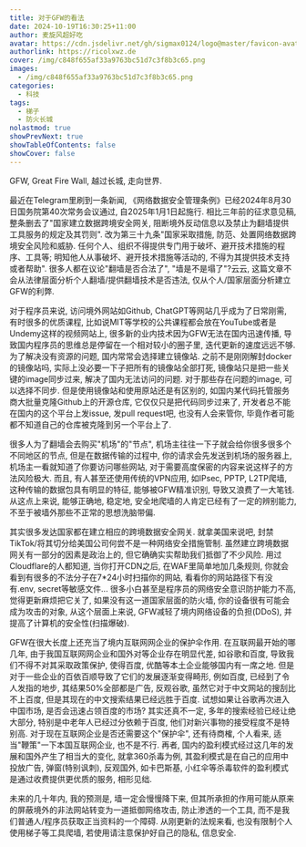 ```yaml
---
title: 对于GFW的看法
date: 2024-10-19T16:30:25+11:00
author: 麦旋风超好吃
avatar: https://cdn.jsdelivr.net/gh/sigmax0124/logo@master/favicon-avatar.jpg
authorlink: https://ricolxwz.de
cover: /img/c848f655af33a9763bc51d7c3f8b3c65.png
images:
  - /img/c848f655af33a9763bc51d7c3f8b3c65.png
categories:
  - 科技
tags:
  - 梯子
  - 防火长城
nolastmod: true
showPrevNext: true
showTableOfContents: false
showCover: false
---
```


GFW, Great Fire Wall, 越过长城, 走向世界.

<!--more-->

最近在Telegram里刷到一条新闻, 《网络数据安全管理条例》已经2024年8月30日国务院第40次常务会议通过, 自2025年1月1日起施行. 相比三年前的征求意见稿, 整条删去了"国家建立数据跨境安全网关, 阻断境外反动信息以及禁止为翻墙提供工具服务的规定及其罚则". 改为第三十九条"国家采取措施, 防范、处置网络数据跨境安全风险和威胁. 任何个人、组织不得提供专门用于破坏、避开技术措施的程序、工具等; 明知他人从事破坏、避开技术措施等活动的, 不得为其提供技术支持或者帮助". 很多人都在议论"翻墙是否合法了", "墙是不是塌了"?云云, 这篇文章不会从法律层面分析个人翻墙/提供翻墙技术是否违法, 仅从个人/国家层面分析建立GFW的利弊.

对于程序员来说, 访问境外网站如Github, ChatGPT等网站几乎成为了日常刚需, 有时很多的优质课程, 比如说MIT等学校的公共课程都会放在YouTube或者是Undemy这样的视频网站上, 很多新的业内技术因为GFW无法在国内迅速传播, 导致国内程序员的思维总是停留在一个相对较小的圈子里, 迭代更新的速度远远不够. 为了解决没有资源的问题, 国内常常会选择建立镜像站. 之前不是刚刚解封docker的镜像站吗, 实际上没必要一下子把所有的镜像站全部打死, 镜像站只是把一些关键的image同步过来, 解决了国内无法访问的问题. 对于那些存在问题的image, 可以选择不同步. 但是使用镜像站和使用原站还是有区别的, 如国内某代码托管服务商大批量克隆Github上的开源仓库, 它仅仅只是把代码同步过来了, 开发者总不能在国内的这个平台上发issue, 发pull request吧, 也没有人会来管你, 毕竟作者可能都不知道自己的仓库被克隆到另一个平台上了. 

很多人为了翻墙会去购买"机场"的"节点", 机场主往往一下子就会给你很多很多个不同地区的节点, 但是在数据传输的过程中, 你的请求会先发送到机场的服务器上, 机场主一看就知道了你要访问哪些网站, 对于需要高度保密的内容来说这样子的方法风险极大. 而且, 有人甚至还使用传统的VPN应用, 如IPsec, PPTP, L2TP爬墙, 这种传输的数据包具有明显的特征, 能够被GFW精准识别, 导致又浪费了一大笔钱. 从这点上来说, 能够正确地, 稳定地, 安全地爬墙的人肯定已经有了一定的辨别能力, 不至于被墙外那些不正常的思想洗脑带偏.

其实很多发达国家都在建立相应的跨境数据安全网关. 就拿美国来说吧, 封禁TikTok/将其切分给美国公司何尝不是一种网络安全措施管制. 虽然建立跨境数据网关有一部分的因素是政治上的, 但它确确实实帮助我们抵御了不少风险. 用过Cloudflare的人都知道, 当你打开CDN之后, 在WAF里简单地加几条规则, 你就会看到有很多的不法分子在7*24小时扫描你的网站, 看看你的网站路径下有没有.env, secret等敏感文件... 很多小白甚至是程序员的网络安全意识防护能力不高, 觉得更新麻烦把它关了, 如果没有这一道国家层面的防火墙, 你的设备很有可能会成为攻击的对象, 从这个层面上来说, GFW减轻了境内网络设备的负担(DDoS), 并提高了计算机的安全性(扫描爆破).

GFW在很大长度上还充当了境内互联网网企业的保护伞作用. 在互联网最开始的哪几年, 由于我国互联网网企业和国外对等企业存在明显代差, 如谷歌和百度, 导致我们不得不对其采取政策保护, 使得百度, 优酷等本土企业能够国内有一席之地. 但是对于一些企业的百依百顺导致了它们的发展逐渐变得畸形, 例如百度, 已经到了令人发指的地步, 其结果50%全部都是广告, 反观谷歌, 虽然它对于中文网站的搜刮比不上百度, 但是其现在的中文搜索结果已经远胜于百度. 试想如果让谷歌再次进入中国市场, 是否会迅速占领百度的市场? 其实还真不一定, 多年的搜索经验已经让绝大部分, 特别是中老年人已经过分依赖于百度, 他们对新兴事物的接受程度不是特别高. 对于现在互联网企业是否还需要这个"保护伞", 还有待商榷, 个人看来, 适当"鞭策"一下本国互联网企业, 也不是不行. 再者, 国内的盈利模式经过这几年的发展和国外产生了相当大的变化, 就拿360杀毒为例, 其盈利模式是在自己的应用中投放广告, 弹窗(特别讽刺), 反观国外, 如卡巴斯基, 小红伞等杀毒软件的盈利模式是通过收费提供更优质的服务, 相形见绌.

未来的几十年内, 我的预测是, 墙一定会慢慢降下来, 但其所承担的作用可能从原来的屏蔽境外的非法网站转变为一道抵御网络攻击, 防止渗透的一个工具, 而不是我们普通人/程序员获取正当资料的一个障碍. 从刚更新的法规来看, 也没有限制个人使用梯子等工具爬墙, 若使用请注意保护好自己的隐私, 信息安全.
